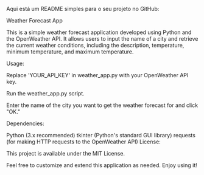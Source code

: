 Aqui está um README simples para o seu projeto no GitHub:

Weather Forecast App

This is a simple weather forecast application developed using Python and the OpenWeather API. It allows users to input the name of a city and retrieve the current weather conditions, including the description, temperature, minimum temperature, and maximum temperature.

Usage:

Replace 'YOUR_API_KEY' in weather_app.py with your OpenWeather API key.

Run the weather_app.py script.

Enter the name of the city you want to get the weather forecast for and click "OK."

Dependencies:

Python (3.x recommended)
tkinter (Python's standard GUI library)
requests (for making HTTP requests to the OpenWeather API)
License:

This project is available under the MIT License.

Feel free to customize and extend this application as needed. Enjoy using it!
